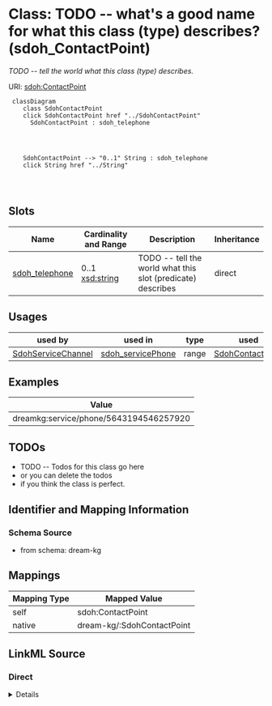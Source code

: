 

# Class: TODO -- what's a good name for what this class (type) describes? (sdoh_ContactPoint)


_TODO -- tell the world what this class (type) describes._





URI: [sdoh:ContactPoint](http://schema.org/ContactPoint)






```mermaid
 classDiagram
    class SdohContactPoint
    click SdohContactPoint href "../SdohContactPoint"
      SdohContactPoint : sdoh_telephone
        
          
    
    
    SdohContactPoint --> "0..1" String : sdoh_telephone
    click String href "../String"

        
      
```




<!-- no inheritance hierarchy -->


## Slots

| Name | Cardinality and Range | Description | Inheritance |
| ---  | --- | --- | --- |
| [sdoh_telephone](../slots/sdoh_telephone.md) | 0..1 <br/> [xsd:string](http://www.w3.org/2001/XMLSchema#string) | TODO -- tell the world what this slot (predicate) describes | direct |





## Usages

| used by | used in | type | used |
| ---  | --- | --- | --- |
| [SdohServiceChannel](../classes/SdohServiceChannel.md) | [sdoh_servicePhone](../slots/sdoh_servicePhone.md) | range | [SdohContactPoint](../classes/SdohContactPoint.md) |







## Examples

| Value |
| --- |
| dreamkg:service/phone/5643194546257920 |

## TODOs

* TODO -- Todos for this class go here
* or you can delete the todos
* if you think the class is perfect.

## Identifier and Mapping Information







### Schema Source


* from schema: dream-kg




## Mappings

| Mapping Type | Mapped Value |
| ---  | ---  |
| self | sdoh:ContactPoint |
| native | dream-kg/:SdohContactPoint |







## LinkML Source

<!-- TODO: investigate https://stackoverflow.com/questions/37606292/how-to-create-tabbed-code-blocks-in-mkdocs-or-sphinx -->

### Direct

<details>
```yaml
name: sdoh_ContactPoint
description: TODO -- tell the world what this class (type) describes.
title: TODO -- what's a good name for what this class (type) describes?
todos:
- TODO -- Todos for this class go here
- or you can delete the todos
- if you think the class is perfect.
notes:
- There are 87 instances of this class.
examples:
- value: dreamkg:service/phone/5643194546257920
from_schema: dream-kg
slots:
- sdoh_telephone
class_uri: sdoh:ContactPoint

```
</details>

### Induced

<details>
```yaml
name: sdoh_ContactPoint
description: TODO -- tell the world what this class (type) describes.
title: TODO -- what's a good name for what this class (type) describes?
todos:
- TODO -- Todos for this class go here
- or you can delete the todos
- if you think the class is perfect.
notes:
- There are 87 instances of this class.
examples:
- value: dreamkg:service/phone/5643194546257920
from_schema: dream-kg
attributes:
  sdoh_telephone:
    name: sdoh_telephone
    description: TODO -- tell the world what this slot (predicate) describes.
    todos:
    - TODO -- Todos for this slot go here
    - or you can delete the todos
    - if you think the class is perfect.
    comments:
    - 87 occurrences with subject type sdoh_ContactPoint and object type string.
    examples:
    - value: dreamkg:service/phone/4921265385242624 sdoh:telephone 215-563-0652
    from_schema: dream-kg
    rank: 1000
    slot_uri: sdoh:telephone
    alias: sdoh_telephone
    owner: sdoh_ContactPoint
    domain_of:
    - sdoh_ContactPoint
    range: string
class_uri: sdoh:ContactPoint

```
</details>